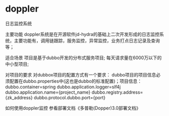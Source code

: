 # doppler
日志监控系统

主要功能
doppler系统是在开源软件jd-hydra的基础上二次开发形成的日志监控系统，主要功能有，调用链跟踪，服务监控，异常监控，业务打点日志记录及查询等；

适合场景
项目是基于dubbo开发的分布式服务项目;
每天请求量在6000万以下的中小型项目;

对项目的要求
对dubbox项目的配置方式有一个要求：
	dubbo项目的项目信息必须配置在dubbo.properties中(这也是dubbo的标准配置)；项目信息：
		dubbo.container=spring
		dubbo.application.logger=slf4j
		dubbo.application.name={project_name}
		dubbo.registry.address={zk_address}
		dubbo.protocol.dubbo.port={port}

如何使用doppler监控
参看部署文档《多普勒(Dopper)3.0部署文档》


	
